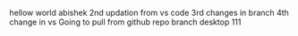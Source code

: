 hellow world abishek
2nd updation from vs code
3rd changes in branch
4th change in vs 
Going to pull from github repo branch desktop 111

